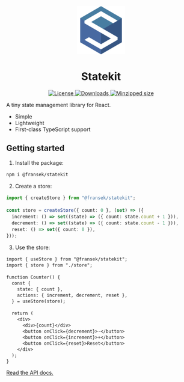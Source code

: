 <div align="center">
  <img src="./demo/src/statekit-logo.svg" alt="Statekit logo" width="128" />
  <h1 align="center">
    Statekit
  </h1>
  <a href="https://npmjs.com/package/@fransek/statekit">
    <img src="https://img.shields.io/npm/v/@fransek/statekit" alt="License" />
  </a>
  <a href="https://npmjs.com/package/@fransek/statekit">
    <img src="https://img.shields.io/npm/dm/@fransek/statekit" alt="Downloads" />
  </a>
  <a href="https://bundlephobia.com/package/@fransek/statekit">
    <img src="https://img.shields.io/bundlephobia/minzip/@fransek/statekit" alt="Minzipped size" />
  </a>
</div>

A tiny state management library for React.

- Simple
- Lightweight
- First-class TypeScript support

## Getting started

1. Install the package:

```sh
npm i @fransek/statekit
```

2. Create a store:

```ts
import { createStore } from "@fransek/statekit";

const store = createStore({ count: 0 }, (set) => ({
  increment: () => set((state) => ({ count: state.count + 1 })),
  decrement: () => set((state) => ({ count: state.count - 1 })),
  reset: () => set({ count: 0 }),
}));
```

3. Use the store:

```tsx
import { useStore } from "@fransek/statekit";
import { store } from "./store";

function Counter() {
  const {
    state: { count },
    actions: { increment, decrement, reset },
  } = useStore(store);

  return (
    <div>
      <div>{count}</div>
      <button onClick={decrement}>-</button>
      <button onClick={increment}>+</button>
      <button onClick={reset}>Reset</button>
    </div>
  );
}
```

[Read the API docs.](https://fransek.github.io/statekit/modules.html)

